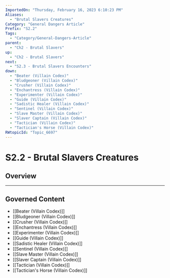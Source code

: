 ```yaml
---
ImportedOn: "Thursday, February 16, 2023 6:10:23 PM"
Aliases:
  - "Brutal Slavers Creatures"
Category: "General Dangers Article"
Prefix: "S2.2"
Tags:
  - "Category/General-Dangers-Article"
parent:
  - "Ch2 - Brutal Slavers"
up:
  - "Ch2 - Brutal Slavers"
next:
  - "S2.3 - Brutal Slavers Encounters"
down:
  - "Beater (Villain Codex)"
  - "Bludgeoner (Villain Codex)"
  - "Crusher (Villain Codex)"
  - "Enchantress (Villain Codex)"
  - "Experimenter (Villain Codex)"
  - "Guide (Villain Codex)"
  - "Sadistic Healer (Villain Codex)"
  - "Sentinel (Villain Codex)"
  - "Slave Master (Villain Codex)"
  - "Slaver Captain (Villain Codex)"
  - "Tactician (Villain Codex)"
  - "Tactician's Horse (Villain Codex)"
RWtopicId: "Topic_6697"
---
```

# S2.2 - Brutal Slavers Creatures
## Overview
---
## Governed Content
- [[Beater (Villain Codex)]]
- [[Bludgeoner (Villain Codex)]]
- [[Crusher (Villain Codex)]]
- [[Enchantress (Villain Codex)]]
- [[Experimenter (Villain Codex)]]
- [[Guide (Villain Codex)]]
- [[Sadistic Healer (Villain Codex)]]
- [[Sentinel (Villain Codex)]]
- [[Slave Master (Villain Codex)]]
- [[Slaver Captain (Villain Codex)]]
- [[Tactician (Villain Codex)]]
- [[Tactician's Horse (Villain Codex)]]

